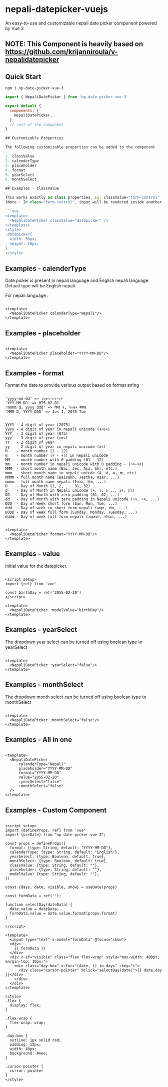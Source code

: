 # nepali-datepicker-vuejs

An easy-to-use and customizable nepali date picker component powered by Vue 3

## NOTE: This Component is heavily based on https://github.com/krijanniroula/v-nepalidatepicker

## Quick Start

```
npm i np-date-picker-vue-3
```

``` javascript
import { NepaliDatePicker } from 'np-date-picker-vue-3'

export default {
  components: {
    NepaliDatePicker,
  },
  // rest of the component
}

## Customizable Properties

The following customizable properties can be added to the component

1. classValue
2. calenderType
3. placeholder
4. format
5. yearSelect
6. monthSelect

## Examples - classValue

This works exactly as class properties. Eg: classValue="form-control" (boostrap class)
(Note : In class="form-control", input will be rendered inside another input.)

```vue
<template>
  <NepaliDatePicker classValue="datepicker" />
</template>
<style>
.datepicker{
  width: 50px;
  height: 20px;
}
</style>
```

## Examples - calenderType

Date picker is present in nepali language and English nepali language. Default type will be English nepali.

For nepali language :

```vue

<template>
  <NepaliDatePicker calenderType="Nepali"/>
</template>

```

## Examples - placeholder

```vue

<template>
  <NepaliDatePicker placeholder="YYYY-MM-DD"/>
</template>

```

## Examples - format

Format the date to provide various output based on format string

```vue

'yyyy-mm-dd' => २०७५-०२-०१
'YYY-MM-DD' => 075-02-01
'mmmm d, yyyy ddd' => जेष्ठ १, २०७५ मंगल
'MMM D, YYYY DDD' => Jes 1, 2075 Tue

```

```vue

YYYY - 4 digit of year (2075)
yyyy - 4 digit of year in nepali unicode (२०७५)
YYY  - 3 digit of year (075)
yyy  - 3 digit of year (०७५)
YY   - 2 digit of year
yy   - 2 digit of year in nepali unicode (७५)
M    - month number (1 - 12)
m    - month number (१ - १२) in nepali unicode
MM   - month number with 0 padding (01 - 12)
mm   - month number in nepali unicode with 0 padding - (०१-१२)
MMM  - short month name (Bai, Jes, Asa, Shr, etc.)
mmm  - short month name in nepali unicde (ब‍ै, जे, अ, श्रा, etc)
MMMM - full month name (Baisakh, Jestha, Asar, ...)
mmmm - full month name nepali (बैसाख, जेष्ठ, ...)
D    - Day of Month (1, 2, ... 31, 32)
d    - Day of Month in Nepali unicode (१, २, ३ ... ३१, ३२)
DD   - Day of Month with zero padding (01, 02, ...)
dd   - Day of Month with zero padding in Nepali unicode (०१, ०२, ...)
DDD  - Day of Week short form (Sun, Mon, Tue, ...)
ddd  - Day of week in short form nepali (आइत, सोम, ...)
DDDD - Day of week full form (Sunday, Monday, Tuesday, ...)
dddd - Day of week full form nepali (आइतबार, सोमबार, ...)

```

```vue

<template>
  <NepaliDatePicker format="YYYY-MM-DD"/>
</template>

```

## Examples - value

Initial value for the datepicker.

```vue

<script setup>
import {ref} from 'vue'

const birthDay = ref('2055-02-20')
</script>

<template>
  <NepaliDatePicker :modelValue="birthDay"/>
</template>

```

## Examples - yearSelect

The dropdown year select can be turned off using boolean type to yearSelect

```vue

<template>
  <NepaliDatePicker :yearSelect="false"/>
</template>

```

## Examples - monthSelect

The dropdown month select can be turned off using boolean type to monthSelect

```vue

<template>
  <NepaliDatePicker :monthSelect="false"/>
</template>

```

## Examples - All in one

```vue

<template>
  <NepaliDatePicker
      calenderType="Nepali"
      placeholder="YYYY-MM-DD"
      format="YYYY-MM-DD"
      value="2055-02-20"
      :yearSelect="false"
      :monthSelect="false"
  />
</template>

```

## Examples - Custom Component

```vue

<script setup>
import {defineProps, ref} from 'vue'
import {useDate} from "np-date-picker-vue-3";

const props = defineProps({
  format: {type: String, default: "YYYY-MM-DD"},
  calenderType: {type: String, default: "English"},
  yearSelect: {type: Boolean, default: true},
  monthSelect: {type: Boolean, default: true},
  classValue: {type: String, default: ""},
  placeholder: {type: String, default: ""},
  modelValue: {type: String, default: ""},
})

const {days, date, visible, show} = useDate(props)

const formData = ref('');

function selectDay(dateData) {
  date.value = dateData;
  formData.value = date.value.format(props.format)
}

</script>

<template>
  <input type="text" v-model="formData" @focus="show">
  <div>
    {{ formData }}
  </div>
  <div v-if="visible" class="flex flex-wrap" style="max-width: 400px; margin-top: 10px;">
    <div class="day-box" v-for="(date, i) in days" :key="i">
      <div class="cursor-pointer" @click="selectDay(date)">{{ date.day }}</div>
    </div>
  </div>
</template>

<style>
.flex {
  display: flex;
}

.flex-wrap {
  flex-wrap: wrap;
}

.day-box {
  outline: 1px solid red;
  padding: 12px;
  width: 40px;
  background: #eee;
}

.cursor-pointer {
  cursor: pointer
}
</style>

```
